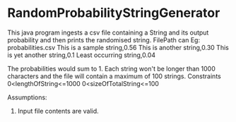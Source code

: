 # RandomProbabilityStringGenerator
This java program ingests a csv file containing a String and its output probability and then prints the randomised string.
FilePath can 
Eg:
probabilities.csv
This is a sample string,0.56
This is another string,0.30
This is yet another string,0.1
Least occurring string,0.04

The probabilities would sum to 1.
Each string won't be longer than 1000 characters and the file will contain a maximum of 100 strings.
Constraints
0<lengthOfString<=1000
0<sizeOfTotalString<=100

Assumptions:
1. Input file contents are valid.
